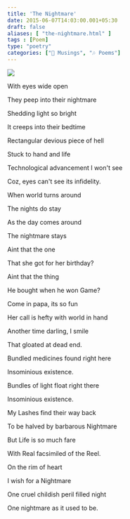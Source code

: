 ```yaml
---
title: 'The Nightmare'
date: 2015-06-07T14:03:00.001+05:30
draft: false
aliases: [ "the-nightmare.html" ]
tags : [Poem]
type: "poetry"
categories: ["💭 Musings", "🎶 Poems"]
---
```


![](https://images.universityherald.com/data/images/full/2655/previous-studies-showed-that-frequent-cell-phone-use-is-linked-to-anxiety-lower-grades-and-reduced-happiness.jpg?w=600)

  
With eyes wide open

They peep into their nightmare

Shedding light so bright

It creeps into their bedtime

  

Rectangular devious piece of hell

Stuck to hand and life

Technological advancement I won't see

Coz, eyes can't see its infidelity.

  

When world turns around

The nights do stay

As the day comes around

The nightmare stays

  

Aint that the one

That she got for her birthday?

Aint that the thing

He bought when he won Game?

  

Come in papa, its so fun

Her call is hefty with world in hand

Another time darling, I smile

That gloated at dead end.

  

Bundled medicines found right here

Insominious existence.

Bundles of light float right there

Insominious existence.

  

My Lashes find their way back

To be halved by barbarous Nightmare

But Life is so much fare

With Real facsimiled of the Reel.

  

On the rim of heart

I wish for a Nightmare

One cruel childish peril filled night

One nightmare as it used to be.
